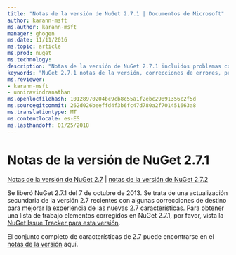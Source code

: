 ```yaml
---
title: "Notas de la versión de NuGet 2.7.1 | Documentos de Microsoft"
author: karann-msft
ms.author: karann-msft
manager: ghogen
ms.date: 11/11/2016
ms.topic: article
ms.prod: nuget
ms.technology: 
description: "Notas de la versión de NuGet 2.7.1 incluidos problemas conocidos, correcciones de errores, las funciones agregadas y dcr."
keywords: "NuGet 2.7.1 notas de la versión, correcciones de errores, problemas, conocidos agregan características, DCR"
ms.reviewer:
- karann-msft
- unniravindranathan
ms.openlocfilehash: 10128970204bc9cb8c55a1f2ebc29891356c2f5d
ms.sourcegitcommit: 262d026beeffd4f3b6fc47d780a2f701451663a8
ms.translationtype: MT
ms.contentlocale: es-ES
ms.lasthandoff: 01/25/2018
---
```

# <a name="nuget-271-release-notes"></a>Notas de la versión de NuGet 2.7.1

[Notas de la versión de NuGet 2.7](../release-notes/nuget-2.7.md) | [notas de la versión de NuGet 2.7.2](../release-notes/nuget-2.7.2.md)

Se liberó NuGet 2.7.1 del 7 de octubre de 2013.  Se trata de una actualización secundaria de la versión 2.7 recientes con algunas correcciones de destino para mejorar la experiencia de las nuevas 2.7 características. Para obtener una lista de trabajo elementos corregidos en NuGet 2.7.1, por favor, vista la [NuGet Issue Tracker para esta versión](http://nuget.codeplex.com/workitem/list/advanced?keyword=&status=Closed&type=All&priority=All&release=NuGet%202.7.1&assignedTo=All&component=All&sortField=LastUpdatedDate&sortDirection=Descending&page=0).

El conjunto completo de características de 2.7 puede encontrarse en el [notas de la versión](../release-notes/nuget-2.7.md) aquí.
